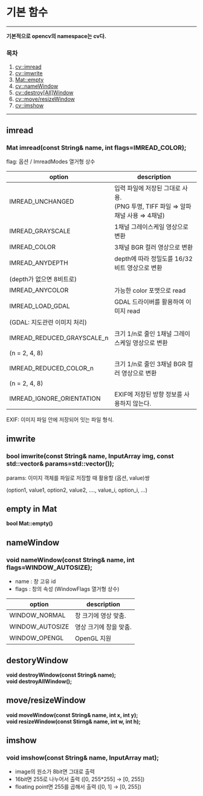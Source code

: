 # 기본 함수

---

**기본적으로 opencv의 namespace는 cv다.**

### 목차

1. [cv::imread](#imread)
2. [cv::imwrite](#imwrite)
3. [Mat::empty](#empty-in-Mat)
4. [cv::nameWindow](#nameWindow)
5. [cv::destroy[All]Window](#destoryWindow)
6. [cv::move/resizeWindow](#move/resizeWindow)
7. [cv::imshow](#imshow)

---

## imread
### Mat imread(const String& name, int flags=IMREAD_COLOR);

flag: 옵션 / ImreadModes 열거형 상수

| option | description |
| --- | --- |
| IMREAD_UNCHANGED | 입력 파일에 저장된 그대로 사용.<br>(PNG 투명, TIFF 파일 ⇒ 알파 채널 사용 ⇒ 4채널) |
| IMREAD_GRAYSCALE | 1채널 그레이스케일 영상으로 변환 |
| IMREAD_COLOR | 3채널 BGR 컬러 영상으로 변환 |
| IMREAD_ANYDEPTH | depth에 따라 정밀도를 16/32비트 영상으로 변환
(depth가 없으면 8비트로) |
| IMREAD_ANYCOLOR | 가능한 color 포맷으로 read |
| IMREAD_LOAD_GDAL | GDAL 드라이버를 활용하여 이미지 read
(GDAL: 지도관련 이미지 처리) |
| IMREAD_REDUCED_GRAYSCALE_n | 크기 1/n로 줄인 1채널 그레이스케일 영상으로 변환
(n = 2, 4, 8) |
| IMREAD_REDUCED_COLOR_n | 크기 1/n로 줄인 3채널 BGR 컬러 영상으로 변환
(n = 2, 4, 8) |
| IMREAD_IGNORE_ORIENTATION | EXIF에 저장된 방향 정보를 사용하지 않는다. |

EXIF: 이미지 파일 안에 저장되어 잇는 파일 형식.

## imwrite
### bool imwrite(const String& name, InputArray img, const std::vector<int>& params=std::vector<int>());

params: 이미지 객체를 파일로 저장할 때 활용할 (옵션, value)쌍

(option1, value1, option2, value2, ...., value_i, option_i, ...)

## empty in Mat
**bool Mat::empty()**

## nameWindow
### void nameWindow(const String& name, int flags=WINDOW_AUTOSIZE);

- name : 창 고유 id
- flags : 창의 속성 (WindowFlags 열거형 상수)

| option | description|
| --- | --- |
| WINDOW_NORMAL | 창 크기에 영상 맞춤. |
| WINDOW_AUTOSIZE | 영상 크기에 창을 맞춤. |
| WINDOW_OPENGL | OpenGL 지원 |

## destoryWindow
**void destroyWindow(const String& name);**  
**void destroyAllWindow();**

## move/resizeWindow
**void moveWindow(const String& name, int x, int y);**  
**void resizeWindow(const Stirng& name, int w, int h);**

## imshow
### void imshow(const String& name, InputArray mat);

- image의 원소가 8bit면 그대로 출력
- 16bit면 255로 나누어서 출력 ([0, 255*255] → [0, 255])
- floating point면 255를 곱해서 출력 ([0, 1] → [0, 255])
